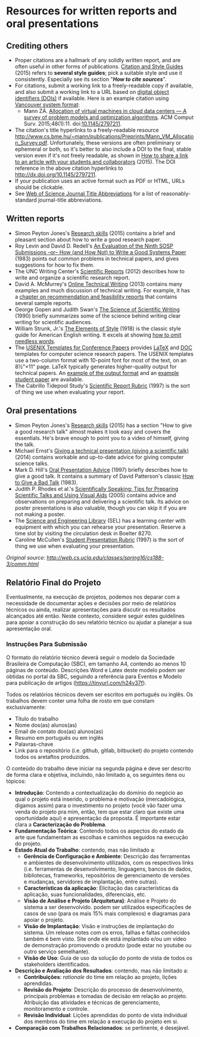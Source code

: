 # Resources for written reports and oral presentations

## Crediting others

* Proper citations are a hallmark of any solidly written report, and are often useful in other forms of publications. [Citation and Style Guides](http://library.concordia.ca/help/howto/citations.html) (2015) refers to **several style guides**; pick a suitable style and use it consistently. Especially see its section "_**How to cite sources**_".
* For citations, submit a working link to a freely-readable copy if available, and also submit a working link to a URL based on [digital object identifiers (DOIs)](http://en.wikipedia.org/wiki/Digital_object_identifier) if available. Here is an example citation using [Vancouver system format](http://en.wikipedia.org/wiki/Vancouver_system):
  - Mann ZÁ. [Allocation of virtual machines in cloud data centers — A survey of problem models and optimization algorithms](http://www.cs.bme.hu/~mann/publications/Preprints/Mann_VM_Allocation_Survey.pdf). ACM Comput Surv. 2015;48(1):11. doi:[10.1145/2797211](http://dx.doi.org/10.1145/2797211).
* The citation's title hyperlinks to a freely-readable resource <http://www.cs.bme.hu/~mann/publications/Preprints/Mann_VM_Allocation_Survey.pdf>. Unfortunately, these versions are often preliminary or ephemeral or both, so it's better to also include a DOI to the final, stable version even if it's not freely readable, as shown in [How to share a link to an article with your students and collaborators](http://library.concordia.ca/services/users/faculty/permanentlinks.php) (2015). The DOI reference in the above citation hyperlinks to <http://dx.doi.org/10.1145/2797211>.
* If your publication uses an active format such as PDF or HTML, URLs should be clickable.
* See [Web of Science Journal Title Abbreviations](http://images.webofknowledge.com/WOK46/help/WOS/A_abrvjt.html) for a list of reasonably-standard journal-title abbreviations.

## Written reports

* Simon Peyton Jones's [Research skills](http://research.microsoft.com/en-us/um/people/simonpj/papers/giving-a-talk/giving-a-talk.htm) (2015) contains a brief and pleasant section about how to write a good research paper.
* Roy Levin and David D. Redell's [An Evaluation of the Ninth SOSP Submissions –or– How (and How Not) to Write a Good Systems Paper](http://www.usenix.org/events/samples/submit/advice.html) (1983) points out common problems in technical papers, and gives suggestions for how to fix them.
* The UNC Writing Center's [Scientific Reports](http://writingcenter.unc.edu/resources/handouts-demos/specific-writing-assignments/scientific-reports) (2012) describes how to write and organize a scientific research report.
* David A. McMurrey's [Online Technical Writing](http://www.prismnet.com/~hcexres/textbook/) (2013) contains many examples and much discussion of technical writing. For example, it has a [chapter on recommendation and feasibility reports](http://www.prismnet.com/~hcexres/textbook/feas.html) that contains several sample reports.
* George Gopen and Judith Swan's [The Science of Scientific Writing](http://www.americanscientist.org/issues/num2/the-science-of-scientific-writing/1) (1990) briefly summarizes some of the science behind writing clear writing for scientific audiences.
* William Strunk, Jr.'s [The Elements of Style](http://www.crockford.com/wrrrld/style.html) (1918) is the classic style guide for American English writing. It excels at showing [how to omit needless words](http://www.crockford.com/wrrrld/style3.html#13).
* The [USENIX Templates for Conference Papers](https://www.usenix.org/templates-conference-papers) provides [LaTeX](http://www.latex-project.org/) and [DOC](http://en.wikipedia.org/wiki/Doc_%28computing%29) templates for computer science research papers. The USENIX templates use a two-column format with 10-point font for most of the text, on an 8½"×11" page. LaTeX typically generates higher-quality output for technical papers. An [example of the output format](http://www.usenix.org/events/samples/frame.pdf) and an [example student paper](http://www.usenix.org/events/lisa05/tech/golubitsky/golubitsky.pdf) are available.
* The Cabrillo Tidepool Study's [Scientific Report Rubric](https://academics.utep.edu/Portals/1559/docs/resources/2007Seminars/Scientific%20Report%20RubricCabrillo-TidepoolStudy.pdf) (1997) is the sort of thing we use when evaluating your report.

## Oral presentations

* Simon Peyton Jones's [Research skills](http://research.microsoft.com/en-us/um/people/simonpj/papers/giving-a-talk/giving-a-talk.htm) (2015) has a section "How to give a good research talk" almost makes it look easy and covers the essentials. He's brave enough to point you to a video of himself, giving the talk.
* Michael Ernst's [Giving a technical presentation (giving a scientific talk)](http://www.cs.washington.edu/homes/mernst/advice/giving-talk.html) (2014) contains workable and up-to-date advice for giving computer science talks.
* Mark D. Hill's [Oral Presentation Advice](http://www.cs.wisc.edu/~markhill/conference-talk.html) (1997) briefly describes how to give a good talk. It contains a summary of David Patterson's classic [How to Give a Bad Talk](http://www.cs.wisc.edu/~markhill/conference-talk.html#badtalk) (1983).
* Judith P. Rhodes et al.'s [Scientifically Speaking: Tips for Preparing Scientific Talks and Using Visual Aids](http://www.tos.org/pdfs/sci_speaking.pdf) (2005) contains advice and observations on preparing and delivering a scientific talk. Its advice on poster presentations is also valuable, though you can skip it if you are not making a poster.
* The [Science and Engineering Library](http://www2.library.ucla.edu/libraries/sel/) (SEL) has a learning center with equipment with which you can rehearse your presentation. Reserve a time slot by visiting the circulation desk in Boelter 8270.
* Caroline McCullen's [Student Presentation Rubric](http://www.ncsu.edu/midlink/rub.pres.html) (1997) is the sort of thing we use when evaluating your presentation.

*Original source: <http://web.cs.ucla.edu/classes/spring16/cs188-3/comm.html>*

## Relatório Final do Projeto
Eventualmente, na execução de projetos, podemos nos deparar com a necessidade de documentar ações e decisões por meio de relatórios técnicos ou ainda, realizar apresentações para discutir os resultados alcançados até então. Neste contexto, considere seguir estes guidelines para apoiar a construção do seu relatório técnico ou ajudar a planejar a sua apresentação oral.

### Instruções Para Submissão
O formato do relatório técnico deverá seguir o modelo da Sociedade Brasileira de Computação (SBC), em tamanho A4, contendo ao menos 10 páginas de conteúdo. Descrições Word e Latex deste modelo podem ser obtidas no portal da SBC, seguindo a referência para Eventos e Modelo para publicação de artigos (https://tinyurl.com/h24v37f).

Todos os relatórios técnicos devem ser escritos em português ou inglês. Os trabalhos devem conter uma folha de rosto em que constam exclusivamente:

- Título do trabalho
- Nome dos(as) alunos(as)
- Email de contato dos(as) alunos(as)
- Resumo em português ou em inglês
- Palavras-chave
- Link para o repositório (i.e. github, gitlab, bitbucket) do projeto contendo todos os aretaftos produzidos.

O conteúdo do trabalho deve iniciar na segunda página e deve ser descrito de forma clara e objetiva, incluindo, não limitado a, os seguintes itens ou tópicos:

- **Introdução**: Contendo a contextualização do domínio do negócio ao qual o projeto está inserido, o problema e motivação (mercadológica, digamos assim) para o investimento no projeto (você vão fazer uma venda do projeto pra mim, então, tem que estar claro que existe uma oportunidade aqui) e apresentação da proposta. É importante estar clara a **Caracterização do Problema**.
- **Fundamentação Teórica**: Contendo todos os aspectos do estado da arte que fundamentam as escolhas e caminhos seguidos na execução do projeto.
- **Estado Atual do Trabalho**: contendo, mas não limitado a:
  - **Gerência de Configuração e Ambiente**: Descrição das ferramentas e ambientes de desenvolvimento utilizados, com os respectivos links (i.e. ferramentas de desenvolvimento, linguagens, bancos de dados, bibliotecas, frameworks, repositórios de gerenciamento de versões e mudanças, servidores de implantação, entre outras).
  - **Características da aplicação**: Elicitação das características da aplicação, suas funcionalidades, diferenciais, etc.
  - **Visão de Análise e Projeto (Arquitetura)**: Análise e Projeto do sistema a ser desenvolvido. podem ser utilizados especificações de casos de uso (para os mais 15% mais complexos) e diagramas para apoiar o projeto.
  - **Visão de Implantação**: Visão e instruções de implantação do sistema. Um release notes com os erros, falhas e faltas conhecidos também é bem visto. Site onde ele está implantado e/ou um vídeo de demonstração promovendo o produto (pode estar no youtube ou outro serviço semelhante).
  - **Visão de Uso**: Guia de uso da solução do ponto de vista de todos os stakeholders identificados.
- **Descrição e Avaliação dos Resultados**: contendo, mas não limitado a:
  - **Contribuições**: *rationale* do time em relação ao projeto, lições aprendidas.
  - **Revisão do Projeto**: Descrição do processo de desenvolvimento, principais problemas e tomadas de decisão em relação ao projeto. Atribuição das atividades e técnicas de gerenciamento, monitoramento e controle.
  - **Revisão Individual**: Lições aprendidas do ponto de vista individual dos membros do time em relação a execução do projeto em si.
- **Comparação com Trabalhos Relacionados**: se pertinente, é desejável.
